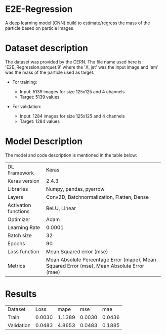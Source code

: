 # E2E-Regression
A deep learning model (CNN) build to estimate/regress the mass of the particle based on particle images.

# Dataset description
The dataset was provided by the CERN. The file name used here is: 'E2E_Regression.parquet.9' where the 'X_jet' was the input image and 'am' was the mass of the particle used as target.

- For training:
    - Input: 5139 images for size 125x125 and 4 channels
    - Target: 5139 values

- For validation:
    - Input: 1284 images for size 125x125 and 4 channels
    - Target: 1284 values


# Model Description
The model and code description is mentioned in the table below:
<table>
    <tr>
        <td>DL Framework</td>
        <td>Keras</td>
    </tr>
        <tr>
        <td>Keras version</td>
        <td>2.4.3</td>
    </tr>    
    <tr>
        <td>Libraries</td>
        <td>Numpy, pandas, pyarrow</td>
    </tr>    
    <tr>
        <td>Layers</td>
        <td>Conv2D, Batchnormalization, Flatten, Dense</td>
    </tr>    
    <tr>
        <td>Activation functions</td>
        <td>ReLU, Linear</td>
    </tr>    
    <tr>
        <td>Optimizer</td>
        <td>Adam</td>
    </tr>    
    <tr>
        <td>Learning Rate</td>
        <td>0.0001</td>
    </tr>    
    <tr>
        <td>Batch size</td>
        <td>32</td>
    </tr>    
    <tr>
        <td>Epochs</td>
        <td>90</td>
    </tr>    
    <tr>
        <td>Loss function</td>
        <td>Mean Squared error (mse)</td>
    </tr>    
    <tr>
        <td>Metrics</td>
        <td>Mean Absolute Percentage Error (mape), Mean Squared Error (mse), Mean Absolute Error (mae)</td>
    </tr>    
      
</table>

# Results
<table>
    <tr>
        <td>Dataset</td>
        <td>Loss</td>
        <td>mape</td>
        <td>mse</td>
        <td>mae</td>
    </tr>
        <tr>
        <td>Train</td>
        <td>0.0030</td>
        <td>1.1389</td>
        <td>0.0030</td>
        <td>0.0436</td>
    </tr>
    </tr>
        <tr>
        <td>Validation</td>
        <td>0.0483</td>
        <td>4.8653</td>
        <td>0.0483</td>
        <td>0.1885</td>
    </tr>
    
</table>

